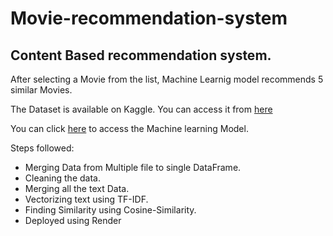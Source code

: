 # Movie-recommendation-system
## Content Based recommendation system.

After selecting a Movie from the list, Machine Learnig model recommends 5 similar Movies.

The Dataset is available on Kaggle. You can access it from [here](https://www.kaggle.com/datasets/rounakbanik/the-movies-dataset/data)

You can click [here](https://movie-recommendation-system-pn9j.onrender.com/) to access the Machine learning Model.

 Steps followed:
   * Merging Data from Multiple file to single DataFrame.
   * Cleaning the data.
   * Merging all the text Data.
   * Vectorizing text using TF-IDF.
   * Finding Similarity using Cosine-Similarity.
   * Deployed using Render
     
